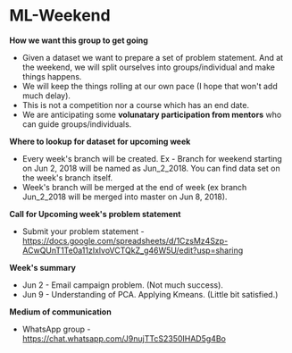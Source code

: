 # ML-Weekend

**How we want this group to get going**

* Given a dataset we want to prepare a set of problem statement. And at the weekend, we will split ourselves into groups/individual and make things happens.
* We will keep the things rolling at our own pace (I hope that won't add much delay).
* This is not a competition nor a course which has an end date.
* We are anticipating some **volunatary participation from mentors** who can guide groups/individuals.

**Where to lookup for dataset for upcoming week**

* Every week's branch will be created. Ex - Branch for weekend starting on Jun 2, 2018 will be named as Jun_2_2018.
You can find data set on the week's branch itself.
* Week's branch will be merged at the end of week (ex branch Jun_2_2018 will be merged into master on Jun 8, 2018).

**Call for Upcoming week's problem statement**
* Submit your problem statement - https://docs.google.com/spreadsheets/d/1CzsMz4Szp-ACwQUnT1Te0a11zIxlvoVCTQkZ_g46W5U/edit?usp=sharing

**Week's summary**
 - Jun 2 - Email campaign problem. (Not much success).
 - Jun 9 - Understanding of PCA. Applying Kmeans. (Little bit satisfied.) 


**Medium of communication**
* WhatsApp group - https://chat.whatsapp.com/J9nujTTcS2350IHAD5g4Bo